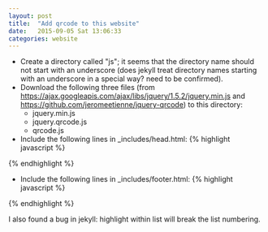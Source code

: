 ```yaml
---
layout: post
title:  "Add qrcode to this website"
date:   2015-09-05 Sat 13:06:33
categories: website
---
```


- Create a directory called "js"; it seems that the directory name should
   not start with an underscore (does jekyll treat directory names starting
   with an underscore in a special way?  need to be confirmed).
- Download the following three files (from https://ajax.googleapis.com/ajax/libs/jquery/1.5.2/jquery.min.js and https://github.com/jeromeetienne/jquery-qrcode) to this directory:
    - jquery.min.js
    - jquery.qrcode.js
    - qrcode.js
- Include the following lines in _includes/head.html:
{% highlight javascript %}
<script type="text/javascript" src="/js/jquery.min.js"></script>
<script type="text/javascript" src="/js/jquery.qrcode.js"></script>
<script type="text/javascript" src="/js/qrcode.js"></script>
{% endhighlight %}
- Include the following lines in _includes/footer.html:
{% highlight javascript %}
<div id="qrcode_footer"></div>
<script type="text/javascript">
    jQuery('#qrcode_footer').qrcode({
        render  : "table",
        text    : "http://fjdu.github.io{{ page.url }}"
    }); 
</script>
{% endhighlight %}

I also found a bug in jekyll: highlight within list will break the list numbering.
